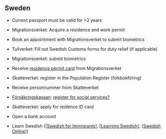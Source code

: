 ## Sweden

- Current passport must be valid for >2 years
- Migrationsverket: Acquire a residence and work permit

- Book an appointment with Migrationsverket to submit biometrics

- Tullverket: Fill out Swedish Customs forms for duty relief (if applicable)

- Migrationsverket: submit biometrics
- Receive [residence permit card](https://www.migrationsverket.se/English/Private-individuals/Residence-permit-card.html) from Migrationsverket
- Skatteverket: register in the Population Register (folkbokföring)
- Receive personnummer from Skatteverket
- [Försäkringskassan](www.forsakringskassan.se): [register for social services?](https://www.forsakringskassan.se/privatpers/flytta-till-arbeta-studera-eller-nyanland-i-sverige/flytta-till_sverige/!ut/p/z1/tVRRc5pAEP41Pp63wIHYNzQzOGbGNFJr5IU5YUFaOMhxgZpf34tNmoltZDJRXuCWb7_d_Xb3aEjvaCh4m2dc5ZXghT5vQidis6up4U_h2g9ur8AzVktztnR8NjHo-gCAdx4PaHja_zsNaRgLVasd3cSVUChUg5HEpq5Ek7c4gFrmLVc1ymYAabFXikcqL4qIyy3qbywKlFGjHhKUPMqjpkWZZ_iCJQes4FklXn49hazjPKGb1HTSFByXgG2MCLMTm4wh5oQl3MQEnSQew3OJf2twfcsG7_arYbEbcz4Pjkq8WTAG3mriXwcwsSxma__wADklUh_HEeDfHOY0zIpq-6dlnthabkZDiSlKlMMHqc07permywAG0HXdMKuqrMBho3X6n8euahS9ewOkAQq60VqM3k10ymjwKq6RjAyOplYTOSNsPGaEA8bEBDN2XXAZOHYfoXFuQuvMhFr6MxOaHyac902PbnD-4_4-9PSqPa3YL93bc-7acUlHa7506LrNsaMrUclSj2jwwQ2cQV8E65MRTtOP4KL0C3bZ7D8r_7zvEr_0fJ26y-tyVbrWnvxcunuraHd1-_gtLctosSB8q02PkwXxp1u309bn1_o38vRvSQ!!/dz/d5/L2dBISEvZ0FBIS9nQSEh/)
- Skatteverket: apply for reidence ID card

<!-- https://sweden.se/society/10-tips-for-your-move-to-sweden/ -->

- Open a bank account

<!--
https://sweden.se/society/20-things-to-know-before-moving-to-sweden/
https://www.internations.org/go/moving-to-sweden
https://www.thelocal.se/20160803/17-mistakes-foreigners-make-when-moving-to-sweden
https://www.thelocal.se/20150602/a-stockholmers-guide-to-navigating-the-stockholm-tube
https://www.thelocal.se/20150818/ten-words-to-learn-before-dating-in-sweden
https://www.thelocal.se/20170207/what-are-the-biggest-challenges-of-moving-to-sweden-relocate-to-sweden-tlccu
https://transferwise.com/gb/blog/moving-to-sweden-guide
-->

<!-- -->

- Learn Swedish ([[Swedish for Immigrants](https://vuxenutbildning.stockholm/sfi/swedish-for-immigrants/)], [[Learning Swedish](https://learningswedish.se/courses/)], [[Swedish Online](http://www.folkuniversitetet.se/In-English/Swedish-courses/Swedish-On-Line/)])
